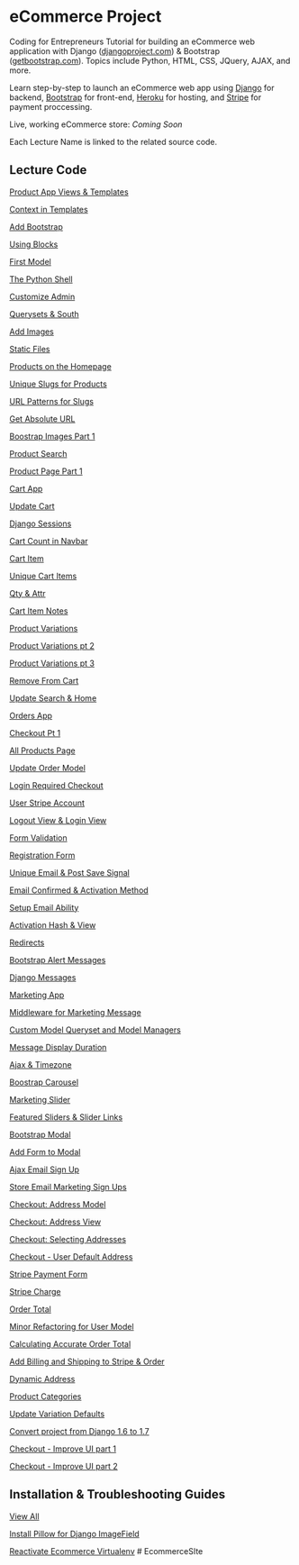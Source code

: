 eCommerce Project
=========

Coding for Entrepreneurs Tutorial for building an eCommerce web application with Django ([djangoproject.com](http://djangoproject.com)) &amp; Bootstrap ([getbootstrap.com](http:getbootstrap.com)). Topics include Python, HTML, CSS, JQuery, AJAX, and more.

Learn step-by-step to launch an eCommerce web app using [Django](http://djangoproject.com) for backend, [Bootstrap](http:getbootstrap.com) for front-end, [Heroku](http://heroku.com) for hosting, and [Stripe](http://stripe.com) for payment proccessing.

Live, working eCommerce store: _Coming Soon_

Each Lecture Name is linked to the related source code.

## Lecture Code
[Product App Views & Templates](../../tree/6e71fc06e0dfc3acac80269a0e1c2ba3e537ef15)

[Context in Templates](../../tree/28a1325278f24b491938878b5001f820f31a51eb)

[Add Bootstrap](../../tree/15d8d3ae7f0c63887f0247a1a69b8cbd25fd794d)

[Using Blocks](../../tree/8d4fea9dbc34518f9762877d2821bc7656703d93)

[First Model](../../tree/12a1f2f20830dedb1557fca15d8de6b744fb3d79)

[The Python Shell](../../tree/7938b3fa021ccd866ccfd14d235a2acbf3389d03)

[Customize Admin](../../tree/7a8e74f216a6850f057b5702fc10052136da8c0e)

[Querysets & South](../../tree/80eb9b523457d4e930d0f8848a95f4120612f34f)

[Add Images](../../tree/791f7e007834ac1cd829dbbf5616cdc4fc06f0bb)

[Static Files](../../tree/99850cb3163e67f8eaa2976496eed81f81d47332)

[Products on the Homepage](../../tree/7a38da72b828fadebf29e70c3c2f42b5f43a3af3)

[Unique Slugs for Products](../../tree/ef18c479654772105236aa2e2b3f2ff0d5fe9a47)

[URL Patterns for Slugs](../../tree/700574cdec346e1d30860caecff661a691672ffd)

[Get Absolute URL](../../tree/d58946938216a5319b2a6a34da608d41314a0f4b)

[Boostrap Images Part 1](../../tree/d38321a6f60f2926e922f33c6990e23271)

[Product Search](../../tree/b6abc68519a540ea94a01de0775a86c862)

[Product Page Part 1](../../tree/5ed294a1c33875e8e4d10d5d927f5617b4) 

[Cart App](../../tree/545ee70309ed9d0cd68f597d67aa82a3af3bfb70)

[Update Cart](../../tree/580a2d1d7fb1318291e809eda02a846ef80c6811)

[Django Sessions](../../tree/ad2929272805a7ea26bc903d0051a61b57b4c78c)

[Cart Count in Navbar](../../tree/0871548d6b8693a34a63ee711e6591445dd597)

[Cart Item](../../tree/2c0567fa1b6d100755e7709985a81a9e9da100)

[Unique Cart Items](../../tree/727e57d0aef6aea6fed08faec3c5318d4e8aec)

[Qty & Attr](../../tree/95481f2f1cfe29e1ee40fed88d1cab0c6daf51)

[Cart Item Notes](../../tree/d012f248e2128de2327767f3e0ffa9753506ec)

[Product Variations](../../tree/f84c2cea4b96d8515895dcb16e44433c1d1e99)

[Product Variations pt 2](../../tree/cb56edd19823d0bba6adbedd8ff0c1b7c57c73)

[Product Variations pt 3](../../tree/886f394f7b2d9b8e6612507f89191a4b072864)

[Remove From Cart](../../tree/e8a2c81a7d370a5c6e89889bd96dc4dbda31dd)

[Update Search & Home](../../tree/145ffba13ec59762c9222156e9fcf6f17d)

[Orders App](../../tree/5b758fc7f2c51e9695d65815ddce51f306274f11)

[Checkout Pt 1](../../tree/e9602e8e76d6eac1dd5c1b286f3615ced3d264b8)

[All Products Page](../../tree/3febe9dff97578d442fd70cfb62c27427996b5cc)

[Update Order Model](../../tree/31f9ebf2dcb7e8653c1a3bf058b1a89003522c9a)

[Login Required Checkout](../../tree/4d5dacbc43ea4867fb45a88d4c7b22c6c39ff42c)

[User Stripe Account](../../tree/b30b42131fb7d56c5d30b948ecec46ca82db56e)

[Logout View & Login View](../../tree/e896d74dc94a38b0b5b3bfad9abe3c698eddf04d)

[Form Validation](../../tree/cab6168fcbd9812c3d378175e4d8215757081337)

[Registration Form](../../tree/51f5b88f6d10bf921e46c1311d178bcbab45f275)

[Unique Email & Post Save Signal](../../tree/2caa0ad81a5089cbd22af9a612f9fd0349eb80c1)

[Email Confirmed & Activation Method](../../tree/b5da41f513b3cfc72080023b41345f664d661833)

[Setup Email Ability](../../tree/35855c4bc69e6e25092645037d64bb167250936f)

[Activation Hash & View](../../tree/9e1c40b563b341010ceb86a5230da74047c29661)

[Redirects](../../tree/36bdcf58cafe3a190d6897b19bf3ab7c620ef20e)

[Bootstrap Alert Messages](../../tree/14842653ca5b01e437f85ac2ff215e1d3a95837a)

[Django Messages](../../tree/516340117137a76e2c790cc358cbd1cda9fd4e01)

[Marketing App](../../tree/67a303e0408d3f9ded3c555e77f1a16ac57ef2a0)

[Middleware for Marketing Message](../../tree/471163df2dc9d610fa9a50474e906f76ba3a36cb)

[Custom Model Queryset and Model Managers](../../tree/38e1bd4d36eea3ba6ad39da766d6fc9df6c896aa)

[Message Display Duration](../../tree/6fb9cb371993c3e67369bd81ab0d7bbc507aa9bb)

[Ajax & Timezone](../../tree/c7c6dfbd639db6c89b18d350525a5e395fa02237)

[Boostrap Carousel](../../tree/e0283864dfc082b732e37252b295262ca26449a8)

[Marketing Slider](../../tree/92fb7f14eb42f5e3564ba7932f9bb1a5182601ac)

[Featured Sliders & Slider Links](../../tree/aa936255ced66c4f2bd2521e7854c3efca578169)

[Bootstrap Modal](../../tree/d67ab1dc0f9c0d895da188e5df35a3358db2fc25)

[Add Form to Modal](../../tree/bacb0d98d567dbddcd2cc68aba9bf756fa74d1fe)

[Ajax Email Sign Up](../../tree/f71fbed116cc14dfbbd83d4cac224a078d66f9c6)

[Store Email Marketing Sign Ups](../../tree/04d6ce26264a49ea33d1eef27fff86892582c2fb)

[Checkout: Address Model](../../tree/74941650062c85b427ac6778af92d3fa0e9b0bc6)

[Checkout: Address View](../../tree/56121862b7a97aee99627de986d84c75f03d85bf)

[Checkout: Selecting Addresses](../../tree/6fe25974125a9977ee5e37a154a9b7495f263512)

[Checkout - User Default Address](../../tree/6d749f2f373342ed3640fa8daf75c8d7efd71d67)

[Stripe Payment Form](../../tree/2d1f98c211a0e960810d18a0d2f5bb2b14141bd6)

[Stripe Charge](../../tree/ebac347724bd7a0b605d79dbcec408e588a6948d)

[Order Total](../../tree/36e79134cbc674662d18cdbdbddf930bae293ddd)

[Minor Refactoring for User Model](../../tree/d44f85e40d371c6cf4322145a70000cf5023e603)

[Calculating Accurate Order Total](../../tree/090cd17fd656ed8af0dc79a72d252a978978b263)

[Add Billing and Shipping to Stripe & Order](../../tree/358bb4f8df5f1d7bef9a02d8994dbf427bd641ac)

[Dynamic Address](../../tree/7bcb3171a63acb45279ccdba6310ba56d0aaafc3)

[Product Categories](../../tree/e7b10d38f8c546a739246aa10b71f3c421adc9f5)

[Update Variation Defaults](../../tree/9bd8d9eff3ead23b2635f7ed033bb6a3594be22a)

[Convert project from Django 1.6 to 1.7](../../tree/08f96a9c4cac09d45002d609bf7124b70547d2c0)

[Checkout - Improve UI part 1](../../tree/2d06bca6fb3b40672c1e6a81d3392a019c08e2d9)

[Checkout - Improve UI part 2](../../tree/33127f9e78a09f6e1d29a62e2682ded71fea95b1)



## Installation & Troubleshooting Guides
[View All](../../../Guides/)

[Install Pillow for Django ImageField](https://github.com/codingforentrepreneurs/Guides/blob/master/imagefield_and_pillow.md)

[Reactivate Ecommerce Virtualenv](https://github.com/codingforentrepreneurs/Guides/blob/master/reactivate_virtualenv.md)
#   E c o m m e r c e S I t e  
 